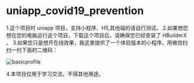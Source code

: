 # uniapp_covid19_prevention

1.这个项目时 uniapp 项目，支持小程序、H5,其他端的请自行测试。
2.如果想您想在您的电脑运行这个项目，下载这个项目后，请确保您已经安装了 HBuilderX 。
3.如果您只是想开在线效果，我这里提供了一个体验版本的小程序。用微信扫扫一扫下面的二维码：

![basicprofile](https://user-images.githubusercontent.com/29801119/177904740-f89961c9-792b-4a0a-9b98-70e26abe247b.jpeg)

4.本项目仅用于学习交流，不得其他用途。